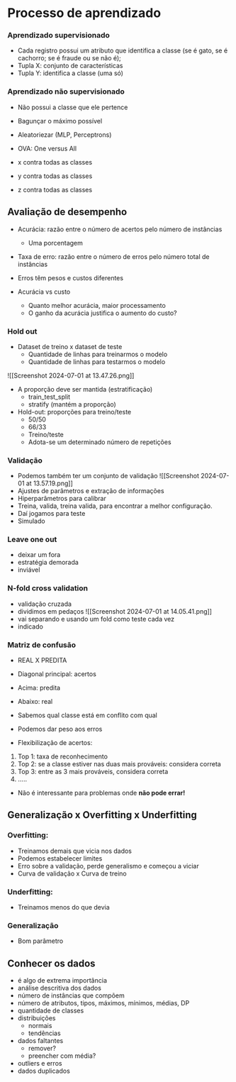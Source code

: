 # Processo de aprendizado
### Aprendizado supervisionado
- Cada registro possui um atributo que identifica a classe (se é gato, se é cachorro; se é fraude ou se não é);
- Tupla X: conjunto de características
- Tupla Y: identifica a classe (uma só)
### Aprendizado não supervisionado
- Não possui a classe que ele pertence


- Bagunçar o máximo possível
- Aleatoriezar (MLP, Perceptrons)

- OVA: One versus All
- x contra todas as classes
- y contra todas as classes
- z contra todas as classes



## Avaliação de desempenho
- Acurácia: razão entre o número de acertos pelo número de instâncias
	- Uma porcentagem
- Taxa de erro: razão entre o número de erros pelo número total de instâncias

- Erros têm pesos e custos diferentes
- Acurácia vs custo
	- Quanto melhor acurácia, maior processamento
	- O ganho da acurácia justifica o aumento do custo?

### Hold out
- Dataset de treino x dataset de teste
	- Quantidade de linhas para treinarmos o modelo
	- Quantidade de linhas para testarmos o modelo
	
![[Screenshot 2024-07-01 at 13.47.26.png]]

- A proporção deve ser mantida (estratificação)
	- train_test_split
	- stratify (mantém a proporção)
- Hold-out: proporções para treino/teste
	- 50/50
	- 66/33
	- Treino/teste
	- Adota-se um determinado número de repetições


### Validação
- Podemos também ter um conjunto de validação
![[Screenshot 2024-07-01 at 13.57.19.png]]
- Ajustes de parâmetros e extração de informações
- Hiperparâmetros para calibrar
- Treina, valida, treina valida, para encontrar a melhor configuração.
- Daí jogamos para teste
- Simulado

### Leave one out
- deixar um fora
- estratégia demorada
- inviável

### N-fold cross validation
- validação cruzada
- dividimos em pedaços
![[Screenshot 2024-07-01 at 14.05.41.png]]
- vai separando e usando um fold como teste cada vez
- indicado

### Matriz de confusão
- REAL X PREDITA
- Diagonal principal: acertos
- Acima: predita
- Abaixo: real
- Sabemos qual classe está em conflito com qual
- Podemos dar peso aos erros

- Flexibilização de acertos:
1. Top 1: taxa de reconhecimento
2. Top 2: se a classe estiver nas duas mais prováveis: considera correta
3. Top 3: entre as 3 mais prováveis, considera correta
4. .....
- Não é interessante para problemas onde **não pode errar!**

## Generalização x Overfitting x Underfitting
### Overfitting:
- Treinamos demais que vicia nos dados
- Podemos estabelecer limites
- Erro sobre a validação, perde generalismo e começou a viciar
- Curva de validação x Curva de treino
### Underfitting:
- Treinamos menos do que devia
### Generalização
- Bom parâmetro


## Conhecer os dados
- é algo de extrema importância
- análise descritiva dos dados
- número de instâncias que compõem
- número de atributos, tipos, máximos, mínimos, médias, DP
- quantidade de classes
- distribuições
	- normais
	- tendências
- dados faltantes
	- remover?
	- preencher com média?
- outliers e erros
- dados duplicados